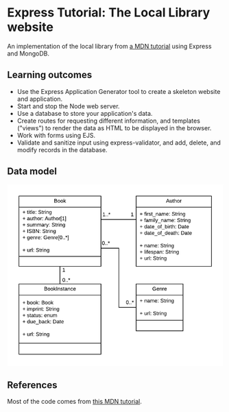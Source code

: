 # Express Tutorial: The Local Library website

An implementation of the local library from [a MDN tutorial](https://developer.mozilla.org/en-US/docs/Learn/Server-side/Express_Nodejs/Tutorial_local_library_website) using Express and MongoDB.

## Learning outcomes

- Use the Express Application Generator tool to create a skeleton website and application.
- Start and stop the Node web server.
- Use a database to store your application's data.
- Create routes for requesting different information, and templates ("views") to render the data as HTML to be displayed in the browser.
- Work with forms using EJS.
- Validate and sanitize input using express-validator, and add, delete, and modify records in the database.

## Data model

![Class diagram](image.png)

## References

Most of the code comes from [this MDN tutorial](https://developer.mozilla.org/en-US/docs/Learn/Server-side/Express_Nodejs/Tutorial_local_library_website).
